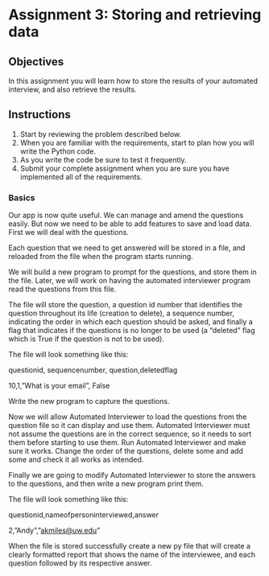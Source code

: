 # Assignment 3: Storing and retrieving data

## Objectives
In this assignment you will learn how to store the results of your
automated interview, and also retrieve the results.

## Instructions
1. Start by reviewing the problem described below.
1. When you are familiar with the requirements, start to plan how you will write the Python code.
1. As you write the code be sure to test it frequently.
1. Submit your complete assignment when you are sure you have implemented all of the requirements.

### Basics

Our app is now quite useful. We can manage and amend the questions easily. 
But now we need to be able to add features to save and load data.
First we will deal with the questions.

Each question that we need to get answered will be stored in a file, and 
reloaded from the file when the program starts running.

We will build a new program to prompt for the questions, and store them in 
the file. Later, we will work on having the automated interviewer program 
read the questions from this file. 

The file will store the question, a question id number that identifies the 
question throughout its life (creation to delete), a sequence number, 
indicating the order in which each question should be asked, and finally a 
flag that indicates if the questions is no longer to be used (a “deleted” 
flag which is True if the question is not to be used).

The file will look something like this:

questionid, sequencenumber, question,deletedflag

10,1,”What is your email”, False

Write the new program to capture the questions.

Now we will allow Automated Interviewer to load the questions from the 
question file so it can display and use them.
Automated Interviewer must not assume the questions are in the correct 
sequence, so it needs to sort them before starting to use them.
Run Automated Interviewer and make sure it works. Change the order of the 
questions, delete some and add some and check it all works as intended.

Finally we are going to modify Automated Interviewer to store the answers to 
the questions, and then write a new program print them.

The file will look something like this:

questionid,nameofpersoninterviewed,answer

2,”Andy”,”akmiles@uw.edu”

When the file is stored successfully create a new py file that will create a 
clearly formatted report that shows the name of the interviewee, and each 
question followed by its respective answer.
